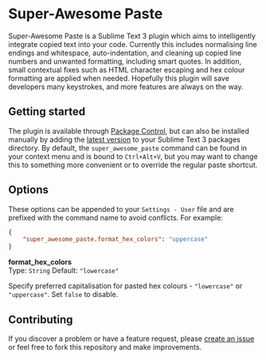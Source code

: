 # Super-Awesome Paste

Super-Awesome Paste is a Sublime Text 3 plugin which aims to intelligently integrate copied text into your code. Currently this includes normalising line endings and whitespace, auto-indentation, and cleaning up copied line numbers and unwanted formatting, including smart quotes. In addition, small contextual fixes such as HTML character escaping and hex colour formatting are applied when needed. Hopefully this plugin will save developers many keystrokes, and more features are always on the way.

## Getting started

The plugin is available through [Package Control](//sublime.wbond.net/packages/Super-Awesome%20Paste), but can also be installed manually by adding the [latest version](//github.com/huntie/super-awesome-paste/releases) to your Sublime Text 3 packages directory. By default, the `super_awesome_paste` command can be found in your context menu and is bound to `Ctrl+Alt+V`, but you may want to change this to something more convenient or to override the regular paste shortcut.

## Options

These options can be appended to your `Settings - User` file and are prefixed with the command name to avoid conflicts. For example:

```json
{
    "super_awesome_paste.format_hex_colors": "uppercase"
}
```

**format_hex_colors**  
Type: `String`
Default: `"lowercase"`

Specify preferred capitalisation for pasted hex colours - `"lowercase"` or `"uppercase"`. Set `false` to disable.

## Contributing

If you discover a problem or have a feature request, please [create an issue](//github.com/huntie/super-awesome-paste/issues) or feel free to fork this repository and make improvements.
